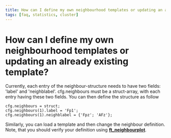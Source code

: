```yaml
---
title: How can I define my own neighbourhood templates or updating an already existing template?
tags: [faq, statistics, cluster]
---
```


# How can I define my own neighbourhood templates or updating an already existing template?

Currently, each entry of the neighbour-structure needs to have two fields: 'label' and 'neighblabel'. cfg.neighbours must be a struct-array, with each entry having these two fields. You can then define the structure as follow

    cfg.neighbours = struct;
    cfg.neighbours(1).label = 'Fp1';
    cfg.neighbours(1).neighblabel = {'Fpz'; 'AFz'};

Similarly, you can load a template and then change the neighbour definition. Note, that you should verify your definition using **[ft_neighbourplot](/reference/ft_neighbourplot)**.
